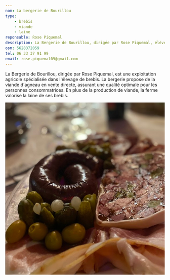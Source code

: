 ```yaml
---
nom: La bergerie de Bourillou
type:
    - brebis
    - viande
    - laine
reponsable: Rose Piquemal
description: La Bergerie de Bourillou, dirigée par Rose Piquemal, élève des brebis et propose en vente directe de la viande d'agneau et des produits en laine.
osm: 5628372059
tel: 06 33 37 91 99
email: rose.piquemal09@gmail.com 
---
```

La Bergerie de Bourillou, dirigée par Rose Piquemal, est une exploitation agricole spécialisée dans l'élevage de brebis. La bergerie propose de la viande d'agneau en vente directe, assurant une qualité optimale pour les personnes consommatrices. En plus de la production de viande, la ferme valorise la laine de ses brebis.

![La bergerie de Bourillou](./media/bergerie-du-bourillou.jpg)